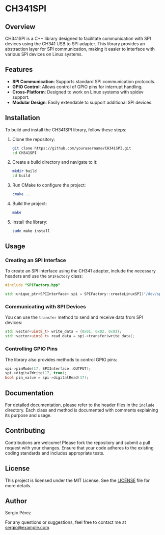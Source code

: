 # CH341SPI

## Overview

CH341SPI is a C++ library designed to facilitate communication with SPI devices using the CH341 USB to SPI adapter. This library provides an abstraction layer for SPI communication, making it easier to interface with various SPI devices on Linux systems.

## Features

- **SPI Communication**: Supports standard SPI communication protocols.
- **GPIO Control**: Allows control of GPIO pins for interrupt handling.
- **Cross-Platform**: Designed to work on Linux systems with spidev support.
- **Modular Design**: Easily extendable to support additional SPI devices.

## Installation

To build and install the CH341SPI library, follow these steps:

1. Clone the repository:
    ```sh
    git clone https://github.com/yourusername/CH341SPI.git
    cd CH341SPI
    ```

2. Create a build directory and navigate to it:
    ```sh
    mkdir build
    cd build
    ```

3. Run CMake to configure the project:
    ```sh
    cmake ..
    ```

4. Build the project:
    ```sh
    make
    ```

5. Install the library:
    ```sh
    sudo make install
    ```

## Usage

### Creating an SPI Interface

To create an SPI interface using the CH341 adapter, include the necessary headers and use the `SPIFactory` class:

```cpp
#include "SPIFactory.hpp"

std::unique_ptr<SPIInterface> spi = SPIFactory::createLinuxSPI("/dev/spidev0.0", 1000000, 0);
```

### Communicating with SPI Devices

You can use the `transfer` method to send and receive data from SPI devices:

```cpp
std::vector<uint8_t> write_data = {0x01, 0x02, 0x03};
std::vector<uint8_t> read_data = spi->transfer(write_data);
```

### Controlling GPIO Pins

The library also provides methods to control GPIO pins:

```cpp
spi->pinMode(17, SPIInterface::OUTPUT);
spi->digitalWrite(17, true);
bool pin_value = spi->digitalRead(17);
```

## Documentation

For detailed documentation, please refer to the header files in the `include` directory. Each class and method is documented with comments explaining its purpose and usage.

## Contributing

Contributions are welcome! Please fork the repository and submit a pull request with your changes. Ensure that your code adheres to the existing coding standards and includes appropriate tests.

## License

This project is licensed under the MIT License. See the [LICENSE](LICENSE) file for more details.

## Author

Sergio Pérez

For any questions or suggestions, feel free to contact me at sergio@example.com.

